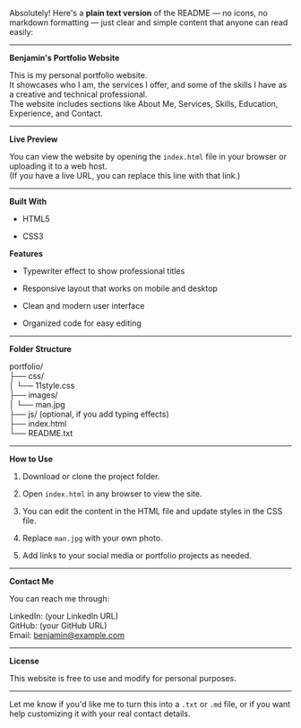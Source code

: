 Absolutely\! Here's a **plain text version** of the README — no icons, no markdown formatting — just clear and simple content that anyone can read easily:

---

**Benjamin's Portfolio Website**

This is my personal portfolio website.  
 It showcases who I am, the services I offer, and some of the skills I have as a creative and technical professional.  
 The website includes sections like About Me, Services, Skills, Education, Experience, and Contact.

---

**Live Preview**

You can view the website by opening the `index.html` file in your browser or uploading it to a web host.  
 (If you have a live URL, you can replace this line with that link.)

---

**Built With**

* HTML5

* CSS3

**Features**

* Typewriter effect to show professional titles

* Responsive layout that works on mobile and desktop

* Clean and modern user interface

* Organized code for easy editing

---

**Folder Structure**

portfolio/  
 ├── css/  
 │ └── 11style.css  
 ├── images/  
 │ └── man.jpg  
 ├── js/ (optional, if you add typing effects)  
 ├── index.html  
 └── README.txt

---

**How to Use**

1. Download or clone the project folder.

2. Open `index.html` in any browser to view the site.

3. You can edit the content in the HTML file and update styles in the CSS file.

4. Replace `man.jpg` with your own photo.

5. Add links to your social media or portfolio projects as needed.

---

**Contact Me**

You can reach me through:

LinkedIn: (your LinkedIn URL)  
 GitHub: (your GitHub URL)  
 Email: benjamin@example.com

---

**License**

This website is free to use and modify for personal purposes.

---

Let me know if you'd like me to turn this into a `.txt` or `.md` file, or if you want help customizing it with your real contact details.

